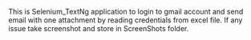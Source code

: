 This is Selenium_TextNg application to login to gmail account and send email with one attachment by reading 
credentials from excel file. If any issue take screenshot and store in ScreenShots folder. 
